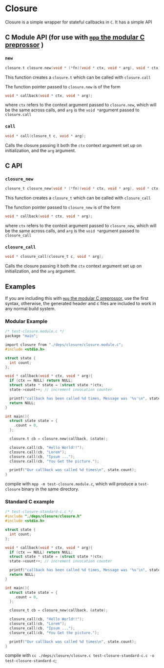 # Closure

Closure is a simple wrapper for stateful callbacks in `C`.
It has a simple API

## C Module API (for use with [`mpp` the modular C preprossor](https://github.com/MobiusHorizons/modularC) )

### `new`
```c
closure.t closure.new(void * (*fn)(void * ctx, void * arg), void * ctx);
```

This function creates a `closure.t` which can be called with `closure.call`

The function pointer passed to `closure.new` is of the form
```c
void * callback(void * ctx, void * arg);
```
where `ctx` refers to the context argument passed to `closure.new`, which will be the same across calls,
and `arg` is the `void *`argument passed to `closure.call`

### `call`
```c
void * call(closure_t c, void * arg);
```

Calls the closure passing it both the `ctx` context argument set up on initialization, and the `arg` argument. 


## C API

### `closure_new`
```c
closure_t closure_new(void * (*fn)(void * ctx, void * arg), void * ctx);
```

This function creates a `closure_t` which can be called with `closure_call`

The function pointer passed to `closure_new` is of the form
```c
void * callback(void * ctx, void * arg);
```
where `ctx` refers to the context argument passed to `closure_new`, which will be the same across calls,
and `arg` is the `void *`argument passed to `closure_call`

### `closure_call`
```c
void * closure_call(closure_t c, void * arg);
```

Calls the closure passing it both the `ctx` context argument set up on initialization, and the `arg` argument. 

## Examples

If you are including this with [`mpp` the modular C preprossor](https://github.com/MobiusHorizons/modularC), use the
first syntax, otherwise, the generated header and c files are included to work in any normal build system.

### Modular Example
``` c
/* test-closure.module.c */
package "main";

import closure from "./deps/closure/closure.module.c";
#include <stdio.h>

struct state {
  int count;
};

void * callback(void * ctx, void * arg){
  if (ctx == NULL) return NULL;
  struct state * state = (struct state *)ctx;
  state->count++; // increment invocation counter

  printf("callback has been called %d times, Message was '%s'\n", state->count, (char*) arg);
  return NULL;
}

int main(){
  struct state state = {
    .count = 0,
  };

  closure.t cb = closure.new(callback, &state);

  closure.call(cb, "Hello World!!");
  closure.call(cb, "Lorem");
  closure.call(cb, "Ipsum ...");
  closure.call(cb, "You Get the picture.");

  printf("Our callback was called %d times\n", state.count);
}
```
compile with `mpp -m test-closure.module.c`, which will produce a `test-closure` binary in the same directory.

### Standard C example
``` c
/* test-closure-standard-c.c */
#include "./deps/closure/closure.h"
#include <stdio.h>

struct state {
  int count;
};

void * callback(void * ctx, void * arg){
  if (ctx == NULL) return NULL;
  struct state * state = (struct state *)ctx;
  state->count++; // increment invocation counter

  printf("callback has been called %d times, Message was '%s'\n", state->count, (char*) arg); 
  return NULL;
}

int main(){
  struct state state = {
    .count = 0,
  };

  closure_t cb = closure_new(callback, &state);

  closure_call(cb, "Hello World!!");
  closure_call(cb, "Lorem");
  closure_call(cb, "Ipsum ...");
  closure_call(cb, "You Get the picture.");

  printf("Our callback was called %d times\n", state.count);
}

```

compile with `cc ./deps/closure/closure.c test-closure-standard-c.c -o test-closure-standard-c`;
